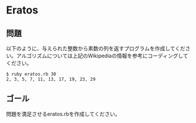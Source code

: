 # Eratos

## 問題
以下のように、与えられた整数から素数の列を返すプログラムを作成してください。アルゴリズムについては上記のWikipediaの情報を参考にコーディングしてください。
````
$ ruby eratos.rb 30
2, 3, 5, 7, 11, 13, 17, 19, 23, 29
````

## ゴール
問題を満足させるeratos.rbを作成してください。
